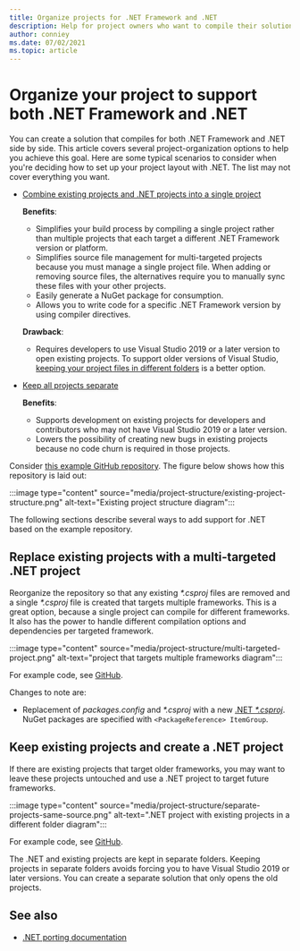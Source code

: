 ```yaml
---
title: Organize projects for .NET Framework and .NET
description: Help for project owners who want to compile their solution against .NET Framework and .NET side by side.
author: conniey
ms.date: 07/02/2021
ms.topic: article
---
```

# Organize your project to support both .NET Framework and .NET

You can create a solution that compiles for both .NET Framework and .NET side by side. This article covers several project-organization options to help you achieve this goal. Here are some typical scenarios to consider when you're deciding how to set up your project layout with .NET. The list may not cover everything you want.

- [Combine existing projects and .NET projects into a single project](#replace-existing-projects-with-a-multi-targeted-net-project)

  **Benefits**:

  - Simplifies your build process by compiling a single project rather than multiple projects that each target a different .NET Framework version or platform.
  - Simplifies source file management for multi-targeted projects because you must manage a single project file. When adding or removing source files, the alternatives require you to manually sync these files with your other projects.
  - Easily generate a NuGet package for consumption.
  - Allows you to write code for a specific .NET Framework version by using compiler directives.

  **Drawback**:

  - Requires developers to use Visual Studio 2019 or a later version to open existing projects. To support older versions of Visual Studio, [keeping your project files in different folders](#support-vs) is a better option.

- <a name="support-vs"></a>[Keep all projects separate](#keep-existing-projects-and-create-a-net-project)

  **Benefits**:

  - Supports development on existing projects for developers and contributors who may not have Visual Studio 2019 or a later version.
  - Lowers the possibility of creating new bugs in existing projects because no code churn is required in those projects.

Consider [this example GitHub repository](https://github.com/dotnet/samples/tree/main/framework/libraries/migrate-library/). The figure below shows how this repository is laid out:

:::image type="content" source="media/project-structure/existing-project-structure.png" alt-text="Existing project structure diagram":::

The following sections describe several ways to add support for .NET based on the example repository.

## Replace existing projects with a multi-targeted .NET project

Reorganize the repository so that any existing *\*.csproj* files are removed and a single *\*.csproj* file is created that targets multiple frameworks. This is a great option, because a single project can compile for different frameworks. It also has the power to handle different compilation options and dependencies per targeted framework.

:::image type="content" source="media/project-structure/multi-targeted-project.png" alt-text="project that targets multiple frameworks diagram":::

For example code, see [GitHub](https://github.com/dotnet/samples/tree/main/framework/libraries/migrate-library-csproj/).

Changes to note are:

- Replacement of *packages.config* and *\*.csproj* with a new [.NET *\*.csproj*](https://github.com/dotnet/samples/tree/main/framework/libraries/migrate-library-csproj/src/Car/Car.csproj). NuGet packages are specified with `<PackageReference> ItemGroup`.

## Keep existing projects and create a .NET project

If there are existing projects that target older frameworks, you may want to leave these projects untouched and use a .NET project to target future frameworks.

:::image type="content" source="media/project-structure/separate-projects-same-source.png" alt-text=".NET project with existing projects in a different folder diagram":::

For example code, see [GitHub](https://github.com/dotnet/samples/tree/main/framework/libraries/migrate-library-csproj-keep-existing/).

The .NET and existing projects are kept in separate folders. Keeping projects in separate folders avoids forcing you to have Visual Studio 2019 or later versions. You can create a separate solution that only opens the old projects.

## See also

- [.NET porting documentation](index.md)
